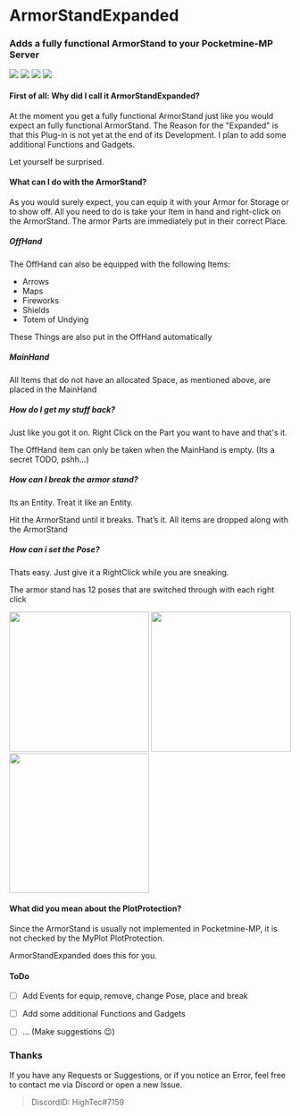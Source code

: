 # ArmorStandExpanded

### **Adds a fully functional ArmorStand to your Pocketmine-MP Server**

[![](https://poggit.pmmp.io/shield.state/ArmorStandExpanded)](https://poggit.pmmp.io/p/ArmorStandExpanded)
[![](https://poggit.pmmp.io/shield.api/ArmorStandExpanded)](https://poggit.pmmp.io/p/ArmorStandExpanded)
[![](https://poggit.pmmp.io/shield.dl/ArmorStandExpanded)](https://poggit.pmmp.io/p/ArmorStandExpanded)
[![](https://poggit.pmmp.io/shield.dl.total/ArmorStandExpanded)](https://poggit.pmmp.io/p/ArmorStandExpanded)

#### First of all: Why did I call it ArmorStandExpanded? 
At the moment you get a fully functional ArmorStand just like you would expect an fully functional ArmorStand. 
The Reason for the "Expanded" is that this Plug-in is not yet at the end of its Development. 
I plan to add some additional Functions and Gadgets.

Let yourself be surprised.

#### What can I do with the ArmorStand?

As you would surely expect, you can equip it with your Armor for Storage or to show off.
All you need to do is take your Item in hand and right-click on the ArmorStand. The armor Parts are immediately put in their correct Place.

##### OffHand
The OffHand can also be equipped with the following Items:
* Arrows
* Maps
* Fireworks
* Shields
* Totem of Undying

These Things are also put in the OffHand automatically

##### MainHand
All Items that do not have an allocated Space, as mentioned above, are placed in the MainHand

##### How do I get my stuff back?
Just like you got it on. Right Click on the Part you want to have and that's it. 

The OffHand item can only be taken when the MainHand is empty. (Its a secret TODO, pshh...)

##### How can I break the armor stand?

Its an Entity. Treat it like an Entity.

Hit the ArmorStand until it breaks. That’s it. All items are dropped along with the ArmorStand

##### How can i set the Pose?

Thats easy. Just give it a RightClick while you are sneaking. 

The armor stand has 12 poses that are switched through with each right click

<img src="https://github.com/HighTecDev/ArmorStandExpanded/blob/main/img/pose_img1.jpg" height="250"> <img src="https://github.com/HighTecDev/ArmorStandExpanded/blob/main/img/pose_img2.jpg" height="250"> <img src="https://github.com/HighTecDev/ArmorStandExpanded/blob/main/img/pose_img3.jpg" height="250">

#### What did you mean about the PlotProtection?

Since the ArmorStand is usually not implemented in Pocketmine-MP, it is not checked by the MyPlot PlotProtection.

ArmorStandExpanded does this for you.

#### ToDo
- [ ] Add Events for equip, remove, change Pose, place and break
- [ ] Add some additional Functions and Gadgets
- [ ] ... (Make suggestions :wink:)


### Thanks

If you have any Requests or Suggestions, or if you notice an Error, feel free to contact me via Discord or open a new Issue.

> DiscordID: HighTec#7159
